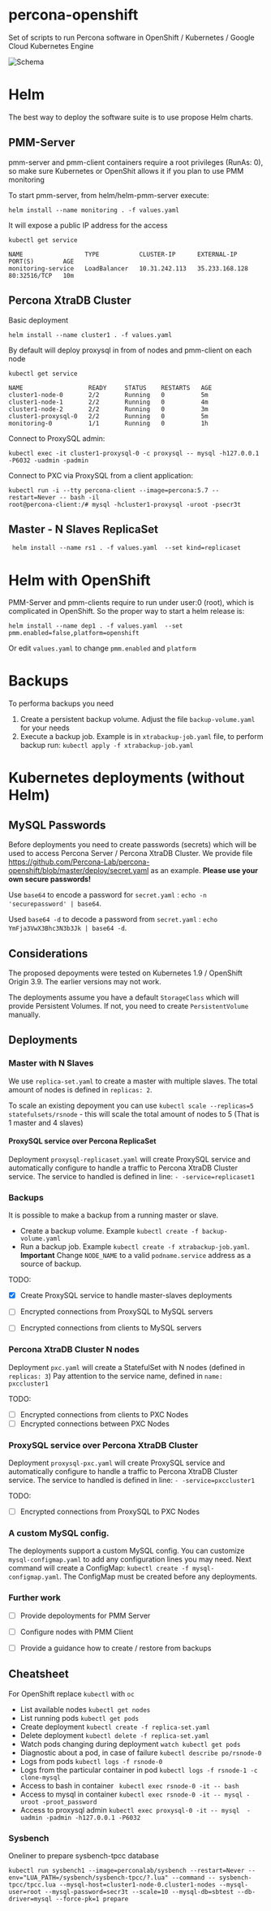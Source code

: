 # percona-openshift
Set of scripts to run Percona software in OpenShift / Kubernetes / Google Cloud Kubernetes Engine

![Schema](/_img/K8S_Diagram.png "K8S")

# Helm
The best way to deploy the software suite is to use propose Helm charts.

## PMM-Server
pmm-server and pmm-client containers require a root privileges (RunAs: 0), so make sure Kubernetes or OpenShit allows it
if you plan to use PMM monitoring

To start pmm-server, from helm/helm-pmm-server execute:

    helm install --name monitoring . -f values.yaml

It will expose a public IP address for the access

    kubectl get service
```
NAME                 TYPE           CLUSTER-IP      EXTERNAL-IP      PORT(S)        AGE
monitoring-service   LoadBalancer   10.31.242.113   35.233.168.128   80:32516/TCP   10m
```

## Percona XtraDB Cluster

Basic deployment

    helm install --name cluster1 . -f values.yaml

By default will deploy proxysql in from of nodes and pmm-client on each node

    kubectl get service
```
NAME                  READY     STATUS    RESTARTS   AGE
cluster1-node-0       2/2       Running   0          5m
cluster1-node-1       2/2       Running   0          4m
cluster1-node-2       2/2       Running   0          3m
cluster1-proxysql-0   2/2       Running   0          5m
monitoring-0          1/1       Running   0          1h
```

Connect to ProxySQL admin:
    
    kubectl exec -it cluster1-proxysql-0 -c proxysql -- mysql -h127.0.0.1 -P6032 -uadmin -padmin

Connect to PXC via ProxySQL from a client application:

```
kubectl run -i --tty percona-client --image=percona:5.7 --restart=Never -- bash -il
root@percona-client:/# mysql -hcluster1-proxysql -uroot -psecr3t    
```

## Master - N Slaves ReplicaSet

     helm install --name rs1 . -f values.yaml  --set kind=replicaset

# Helm with OpenShift

PMM-Server and pmm-clients require to run under user:0 (root), which is complicated in OpenShift.
So the proper way to start a helm release is:

    helm install --name dep1 . -f values.yaml  --set pmm.enabled=false,platform=openshift
Or edit `values.yaml` to change `pmm.enabled` and `platform`

# Backups

To performa backups you need
1. Create a persistent backup volume. Adjust the file `backup-volume.yaml` for your needs
2. Execute a backup job. Example is in `xtrabackup-job.yaml` file, to perform backup run: `kubectl apply -f xtrabackup-job.yaml`

# Kubernetes deployments (without Helm)

## MySQL Passwords
Before deployments you need to create passwords (secrets) which will be used to access Percona Server / Percona XtraDB Cluster.
We provide file https://github.com/Percona-Lab/percona-openshift/blob/master/deploy/secret.yaml as an example. **Please use your own secure passwords!**

Use `base64` to encode a password for `secret.yaml` : `echo -n 'securepassword' | base64`.

Used `base64 -d` to decode a password from `secret.yaml` : `echo YmFja3VwX3Bhc3N3b3Jk | base64 -d`.


## Considerations
The proposed depoyments were tested on Kubernetes 1.9 / OpenShift Origin 3.9. The earlier versions may not work.

The deployments assume you have a default `StorageClass` which will provide Persistent Volumes. If not, you need to create `PersistentVolume` manually.

## Deployments

### Master with N Slaves

We use `replica-set.yaml` to create a master with multiple slaves. The total amount of nodes is defined in `replicas: 2`.

To scale an existing depoyment you can use `kubectl scale --replicas=5 statefulsets/rsnode` - this will scale the total amount of nodes to 5 (That is 1 master and 4 slaves)

#### ProxySQL service over Percona ReplicaSet

Deployment `proxysql-replicaset.yaml` will create ProxySQL service and automatically configure to handle a traffic to Percona XtraDB Cluster service.
The service to handled is defined in line: `- -service=replicaset1`

### Backups

It is possible to make a backup from a running master or slave.
- Create a backup volume. Example `kubectl create -f backup-volume.yaml`
- Run a backup job. Example `kubectl create -f xtrabackup-job.yaml`. **Important** Change `NODE_NAME` to a valid `podname.service` address as a source of backup.

TODO:
- [X] Create ProxySQL service to handle master-slaves deployments
- [ ] Encrypted connections from ProxySQL to MySQL servers
- [ ] Encrypted connections from clients to MySQL servers


### Percona XtraDB Cluster N nodes
Deployment `pxc.yaml` will create a StatefulSet with N nodes (defined in `replicas: 3`)
Pay attention to the service name, defined in `name: pxccluster1`

TODO:
- [ ] Encrypted connections from clients to PXC Nodes
- [ ] Encrypted connections between PXC Nodes

### ProxySQL service over Percona XtraDB Cluster

Deployment `proxysql-pxc.yaml` will create ProxySQL service and automatically configure to handle a traffic to Percona XtraDB Cluster service.
The service to handled is defined in line: `- -service=pxccluster1`

TODO:
- [ ] Encrypted connections from ProxySQL to PXC Nodes

### A custom MySQL config. 
The deployments support a custom MySQL config.
You can customize `mysql-configmap.yaml` to add any configuration lines you may need.
Next command will create a ConfigMap: `kubectl create -f mysql-configmap.yaml`. The ConfigMap must be created before any deployments.

### Further work
- [ ] Provide depoloyments for PMM Server
- [ ] Configure nodes with PMM Client
- [ ] Provide a guidance how to create / restore from backups


## Cheatsheet

For OpenShift replace `kubectl` with `oc`

* List available nodes `kubectl get nodes`
* List running pods `kubectl get pods`
* Create deployment `kubectl create -f replica-set.yaml`
* Delete deployment `kubectl delete -f replica-set.yaml`
* Watch pods changing during deployment `watch kubectl get pods`
* Diagnostic about a pod, in case of failure `kubectl describe po/rsnode-0`
* Logs from pods `kubectl logs -f rsnode-0`
* Logs from the particular container in pod `kubectl logs -f rsnode-1 -c clone-mysql`
* Access to bash in container ` kubectl exec rsnode-0 -it -- bash`
* Access to mysql in container `kubectl exec rsnode-0 -it -- mysql -uroot -proot_password`
* Access to proxysql admin `kubectl exec proxysql-0 -it -- mysql  -uadmin -padmin -h127.0.0.1 -P6032`

### Sysbench

Oneliner to prepare sysbench-tpcc database

    kubectl run sysbench1 --image=perconalab/sysbench --restart=Never --env="LUA_PATH=/sysbench/sysbench-tpcc/?.lua" --command -- sysbench-tpcc/tpcc.lua --mysql-host=cluster1-node-0.cluster1-nodes --mysql-user=root --mysql-password=secr3t --scale=10 --mysql-db=sbtest --db-driver=mysql --force-pk=1 prepare
